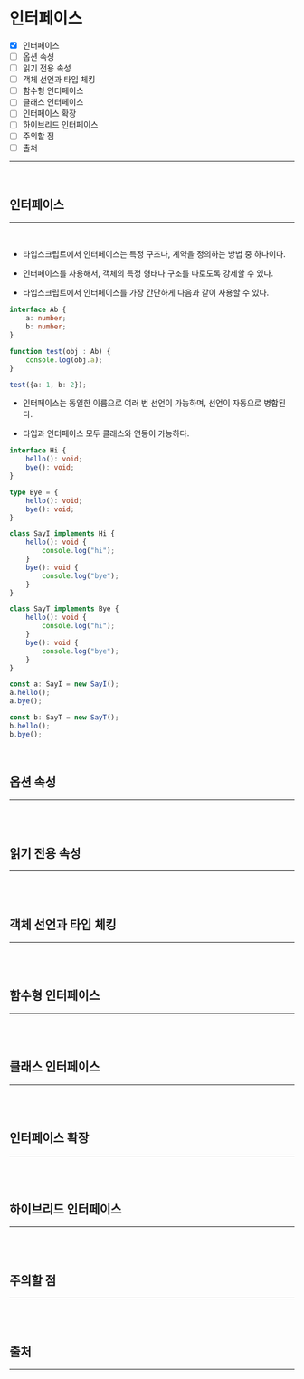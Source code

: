 # 인터페이스

- [x] 인터페이스
- [ ] 옵션 속성
- [ ] 읽기 전용 속성
- [ ] 객체 선언과 타입 체킹
- [ ] 함수형 인터페이스
- [ ] 클래스 인터페이스
- [ ] 인터페이스 확장
- [ ] 하이브리드 인터페이스
- [ ] 주의할 점
- [ ] 출처

---

</br>

## 인터페이스

---

</br>

- 타입스크립트에서 인터페이스는 특정 구조나, 계약을 정의하는 방법 중 하나이다.
- 인터페이스를 사용해서, 객체의 특정 형태나 구조를 따로도록 강제할 수 있다.

- 타입스크립트에서 인터페이스를 가장 간단하게 다음과 같이 사용할 수 있다.
```ts
interface Ab {
    a: number;
    b: number;
}

function test(obj : Ab) {
    console.log(obj.a);
}

test({a: 1, b: 2});
```

- 인터페이스는 동일한 이름으로 여러 번 선언이 가능하며, 선언이 자동으로 병합된다.

- 타입과 인터페이스 모두 클래스와 연동이 가능하다.

```ts
interface Hi {
    hello(): void;
    bye(): void;
}

type Bye = {
    hello(): void;
    bye(): void;
}

class SayI implements Hi {
    hello(): void {
        console.log("hi");
    }
    bye(): void {
        console.log("bye");
    }
}

class SayT implements Bye {
    hello(): void {
        console.log("hi");
    }
    bye(): void {
        console.log("bye");
    }
}

const a: SayI = new SayI();
a.hello();
a.bye();

const b: SayT = new SayT();
b.hello();
b.bye();
```

</br>

## 옵션 속성

---

</br>

</br>

## 읽기 전용 속성

---

</br>

</br>

## 객체 선언과 타입 체킹

---

</br>

</br>

## 함수형 인터페이스

---

</br>

</br>

## 클래스 인터페이스

---

</br>

</br>

## 인터페이스 확장

---

</br>

</br>

## 하이브리드 인터페이스

---

</br>

</br>

## 주의할 점

---

</br>

</br>

## 출처

---

</br>

> 

</br>